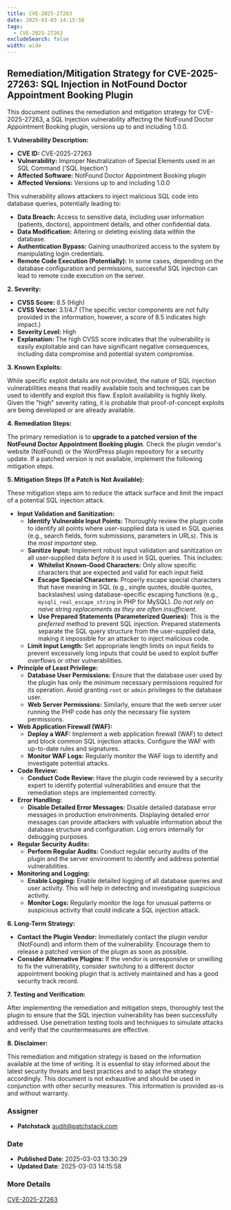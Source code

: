 ```yaml
---
title: CVE-2025-27263
date: 2025-03-03 14:15:58
tags:
  - CVE-2025-27263
excludeSearch: false
width: wide
---
```


## Remediation/Mitigation Strategy for CVE-2025-27263: SQL Injection in NotFound Doctor Appointment Booking Plugin

This document outlines the remediation and mitigation strategy for CVE-2025-27263, a SQL Injection vulnerability affecting the NotFound Doctor Appointment Booking plugin, versions up to and including 1.0.0.

**1. Vulnerability Description:**

*   **CVE ID:** CVE-2025-27263
*   **Vulnerability:** Improper Neutralization of Special Elements used in an SQL Command ('SQL Injection')
*   **Affected Software:** NotFound Doctor Appointment Booking plugin
*   **Affected Versions:** Versions up to and including 1.0.0

This vulnerability allows attackers to inject malicious SQL code into database queries, potentially leading to:

*   **Data Breach:**  Access to sensitive data, including user information (patients, doctors), appointment details, and other confidential data.
*   **Data Modification:**  Altering or deleting existing data within the database.
*   **Authentication Bypass:**  Gaining unauthorized access to the system by manipulating login credentials.
*   **Remote Code Execution (Potentially):**  In some cases, depending on the database configuration and permissions, successful SQL injection can lead to remote code execution on the server.

**2. Severity:**

*   **CVSS Score:** 8.5 (High)
*   **CVSS Vector:** 3.1/4.7  (The specific vector components are not fully provided in the information, however, a score of 8.5 indicates high impact.)
*   **Severity Level:** High
*   **Explanation:**  The high CVSS score indicates that the vulnerability is easily exploitable and can have significant negative consequences, including data compromise and potential system compromise.

**3. Known Exploits:**

While specific exploit details are not provided, the nature of SQL injection vulnerabilities means that readily available tools and techniques can be used to identify and exploit this flaw.  Exploit availability is highly likely.  Given the "high" severity rating, it is probable that proof-of-concept exploits are being developed or are already available.

**4. Remediation Steps:**

The primary remediation is to **upgrade to a patched version of the NotFound Doctor Appointment Booking plugin**.  Check the plugin vendor's website (NotFound) or the WordPress plugin repository for a security update.  If a patched version is not available, implement the following mitigation steps.

**5. Mitigation Steps (If a Patch is Not Available):**

These mitigation steps aim to reduce the attack surface and limit the impact of a potential SQL injection attack.

*   **Input Validation and Sanitization:**
    *   **Identify Vulnerable Input Points:**  Thoroughly review the plugin code to identify all points where user-supplied data is used in SQL queries (e.g., search fields, form submissions, parameters in URLs).  This is the *most important* step.
    *   **Sanitize Input:**  Implement robust input validation and sanitization on all user-supplied data *before* it is used in SQL queries.  This includes:
        *   **Whitelist Known-Good Characters:** Only allow specific characters that are expected and valid for each input field.
        *   **Escape Special Characters:** Properly escape special characters that have meaning in SQL (e.g., single quotes, double quotes, backslashes) using database-specific escaping functions (e.g., `mysqli_real_escape_string` in PHP for MySQL). *Do not rely on naive string replacements as they are often insufficient.*
        *   **Use Prepared Statements (Parameterized Queries):**  This is the *preferred* method to prevent SQL injection.  Prepared statements separate the SQL query structure from the user-supplied data, making it impossible for an attacker to inject malicious code.
    *   **Limit Input Length:**  Set appropriate length limits on input fields to prevent excessively long inputs that could be used to exploit buffer overflows or other vulnerabilities.
*   **Principle of Least Privilege:**
    *   **Database User Permissions:**  Ensure that the database user used by the plugin has only the *minimum* necessary permissions required for its operation.  Avoid granting `root` or `admin` privileges to the database user.
    *   **Web Server Permissions:** Similarly, ensure that the web server user running the PHP code has only the necessary file system permissions.
*   **Web Application Firewall (WAF):**
    *   **Deploy a WAF:** Implement a web application firewall (WAF) to detect and block common SQL injection attacks.  Configure the WAF with up-to-date rules and signatures.
    *   **Monitor WAF Logs:**  Regularly monitor the WAF logs to identify and investigate potential attacks.
*   **Code Review:**
    *   **Conduct Code Review:**  Have the plugin code reviewed by a security expert to identify potential vulnerabilities and ensure that the remediation steps are implemented correctly.
*   **Error Handling:**
    *   **Disable Detailed Error Messages:**  Disable detailed database error messages in production environments.  Displaying detailed error messages can provide attackers with valuable information about the database structure and configuration.  Log errors internally for debugging purposes.
*   **Regular Security Audits:**
    *   **Perform Regular Audits:**  Conduct regular security audits of the plugin and the server environment to identify and address potential vulnerabilities.
*   **Monitoring and Logging:**
    *   **Enable Logging:** Enable detailed logging of all database queries and user activity. This will help in detecting and investigating suspicious activity.
    *   **Monitor Logs:** Regularly monitor the logs for unusual patterns or suspicious activity that could indicate a SQL injection attack.

**6. Long-Term Strategy:**

*   **Contact the Plugin Vendor:**  Immediately contact the plugin vendor (NotFound) and inform them of the vulnerability.  Encourage them to release a patched version of the plugin as soon as possible.
*   **Consider Alternative Plugins:** If the vendor is unresponsive or unwilling to fix the vulnerability, consider switching to a different doctor appointment booking plugin that is actively maintained and has a good security track record.

**7. Testing and Verification:**

After implementing the remediation and mitigation steps, thoroughly test the plugin to ensure that the SQL injection vulnerability has been successfully addressed.  Use penetration testing tools and techniques to simulate attacks and verify that the countermeasures are effective.

**8. Disclaimer:**

This remediation and mitigation strategy is based on the information available at the time of writing. It is essential to stay informed about the latest security threats and best practices and to adapt the strategy accordingly. This document is not exhaustive and should be used in conjunction with other security measures. This information is provided as-is and without warranty.

### Assigner
- **Patchstack** <audit@patchstack.com>

### Date
- **Published Date**: 2025-03-03 13:30:29
- **Updated Date**: 2025-03-03 14:15:58

### More Details
[CVE-2025-27263](https://www.cvedetails.com/cve/CVE-2025-27263)